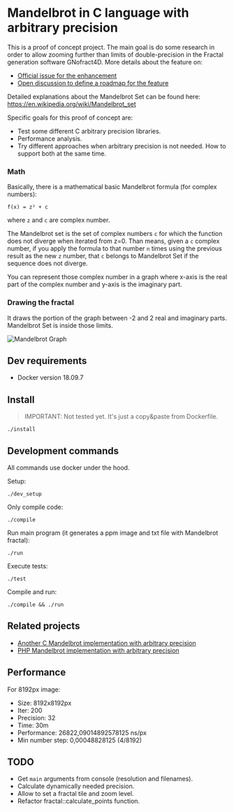 # Mandelbrot in C language with arbitrary precision

This is a proof of concept project. The main goal is do some research in order to allow zooming further than limits of double-precision in the Fractal generation software GNofract4D. More details about the feature on:

* [Official issue for the enhancement](https://github.com/fract4d/gnofract4d/issues/77)
* [Open discussion to define a roadmap for the feature](https://github.com/HyveInnovate/gnofract4d/issues/7)

Detailed explanations about the Mandelbrot Set can be found here:
https://en.wikipedia.org/wiki/Mandelbrot_set

Specific goals for this proof of concept are:

* Test some different C arbitrary precision libraries.
* Performance analysis.
* Try different approaches when arbitrary precision is not needed. How to support both at the same time.

### Math

Basically, there is a mathematical basic Mandelbrot formula (for complex numbers):

```
f(x) = z² + c
```

where `z` and `c` are complex number. 

The Mandelbrot set is the set of complex numbers `c` for which the function does not diverge when iterated from z=0.
Than means, given a `c` complex number, if you apply the formula to that number `n` times using the previous result as the new `z` number, that `c` belongs to Mandelbrot Set if the sequence does not diverge.

You can represent those complex number in a graph where x-axis is the real part of the complex number and y-axis is the imaginary part.

### Drawing the fractal

It draws the portion of the graph between -2 and 2 real and imaginary parts.
Mandelbrot Set is inside those limits.

![Mandelbrot Graph](https://raw.githubusercontent.com/josecelano/c-mandelbrot-arbitrary-precision/master/mandelbrot-graph.png)

## Dev requirements

* Docker version 18.09.7

## Install

>IMPORTANT: Not tested yet. It's just a copy&paste from Dockerfile.

```
./install
```

## Development commands

All commands use docker under the hood.

Setup:
```
./dev_setup
```

Only compile code:
```
./compile
```

Run main program (it generates a ppm image and txt file with Mandelbrot fractal):
```
./run
```

Execute tests:
```
./test
```

Compile and run:
```
./compile && ./run
```

## Related projects

* [Another C Mandelbrot implementation with arbitrary precision](https://github.com/josch/mandelbrot/blob/master/mandel_mpfr.c)
* [PHP Mandelbrot implementation with arbitrary precision](https://github.com/josecelano/php-mandelbrot-arbitrary-precision)

## Performance

For 8192px image:
* Size: 8192x8192px
* Iter: 200
* Precision: 32
* Time: 30m
* Performance: 26822,09014892578125 ns/px
* Min number step: 0,00048828125 (4/8192)

## TODO

* Get `main` arguments from console (resolution and filenames).
* Calculate dynamically needed precision.
* Allow to set a fractal tile and zoom level.
* Refactor fractal::calculate_points function.